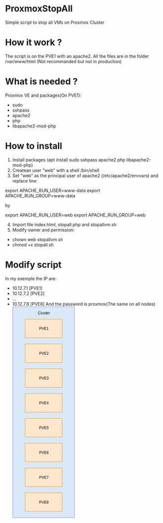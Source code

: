 # ProxmoxStopAll
Simple script to stop all VMs on Proxmox Cluster

# How it work ?
The script is on the PVE1 with an apache2. All the files are in the folder /var/www/html (Not recommanded but not in production)
# What is needed ?
Proxmox VE and packages(On PVE1):
- sudo
- sshpass
- apache2
- php 
- libapache2-mod-php
# How to install
1. Install packages (apt install sudo sshpass apache2 php libapache2-mod-php)
2. Createan user "web" with a shell /bin/shell
3. Set "web" as the principal user of apache2 (/etc/apache2/envvars) and replace line:

export APACHE_RUN_USER=www-data
export APACHE_RUN_GROUP=www-data

by

export APACHE_RUN_USER=web
export APACHE_RUN_GROUP=web

4. Import file index.html, stopall.php and stopallvm.sh
5. Modify owner and permission:
- chown web stopallvm.sh
- chmod +x stopall.sh
# Modify script
In my exemple the IP are:
- 10.12.7.1 [PVE1]
- 10.12.7.2 [PVE2]
- ...
- 10.12.7.8 [PVE8]
And the password is proxmox(The same on all nodes)
![Cluster exemple](Proxmox.png)
